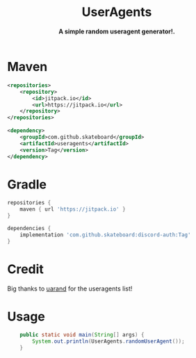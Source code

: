<h1 align="center">UserAgents</h1>
<div align="center">
  <strong>A simple random useragent generator!.</strong>
</div>
<br />

# Maven
```xml
<repositories>
    <repository>
        <id>jitpack.io</id>
        <url>https://jitpack.io</url>
    </repository>
</repositories>
   
<dependency>
    <groupId>com.github.skateboard</groupId>
    <artifactId>useragents</artifactId>
    <version>Tag</version>
</dependency>
```

# Gradle
```groovy
repositories {
    maven { url 'https://jitpack.io' }
}

dependencies {
    implementation 'com.github.skateboard:discord-auth:Tag'
}
```

# Credit
Big thanks to [uarand](https://github.com/corpix/uarand) for the useragents list!

# Usage
```java
    public static void main(String[] args) {
        System.out.println(UserAgents.randomUserAgent());
    }
```
